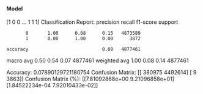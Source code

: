 #### Model
[1 0 0 ... 1 1 1]
Classification Report:
              precision    recall  f1-score   support

           0       1.00      0.08      0.15   4873589
           1       0.00      1.00      0.00      3872

    accuracy                           0.08   4877461
   macro avg       0.50      0.54      0.07   4877461
weighted avg       1.00      0.08      0.14   4877461

Accuracy: 0.07890129721180754
Confusion Matrix:
[[ 380975 4492614]
 [      9    3863]]
Confusion Matrix (%):
[[7.81092868e+00 9.21096858e+01]
 [1.84522234e-04 7.92010433e-02]]
